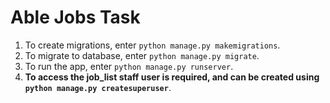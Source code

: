 # Able Jobs Task
1. To create migrations, enter `python manage.py makemigrations`.
2. To migrate to database, enter `python manage.py migrate`.
3. To run the app, enter `python manage.py runserver`.
4. **To access the job_list staff user is required, and can be created using `python manage.py createsuperuser`**.
